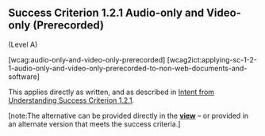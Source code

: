 ## Success Criterion 1.2.1 Audio-only and Video-only (Prerecorded)

(Level A)

[wcag:audio-only-and-video-only-prerecorded]
[wcag2ict:applying-sc-1-2-1-audio-only-and-video-only-prerecorded-to-non-web-documents-and-software]

This applies directly as written, and as described in [Intent from Understanding Success Criterion 1.2.1](https://www.w3.org/WAI/WCAG22/Understanding/audio-only-and-video-only-prerecorded#intent).

[note:The alternative can be provided directly in the **[view](https://www.w3.org/TR/wcag-3.0/#dfn-views)** – or provided in an alternate version that meets the success criteria.]
